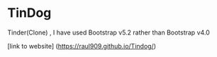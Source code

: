 
# TinDog

Tinder(Clone) , I have used Bootstrap v5.2 rather than Bootstrap v4.0


[link to website] (https://raul909.github.io/Tindog/)
 

